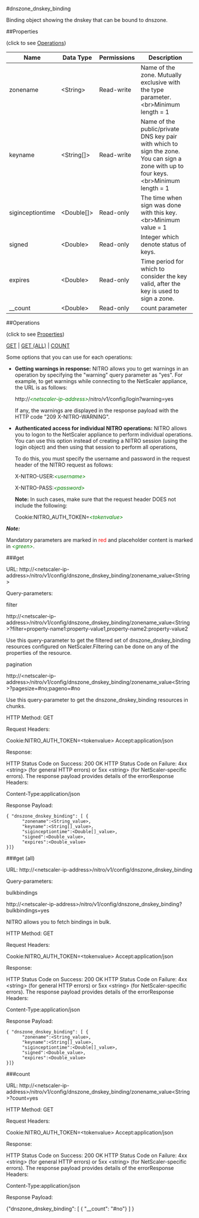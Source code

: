 #dnszone_dnskey_binding

Binding object showing the dnskey that can be bound to dnszone.


##Properties 
<span>(click to see [Operations](#operations))</span>


<table><thead><tr><th>Name</th><th> Data Type</th><th> Permissions</th><th>Description</th></tr></thead><tbody><tr><td>zonename</td><td>&lt;String></td><td>Read-write</td><td>Name of the zone. Mutually exclusive with the type parameter.&lt;br>Minimum length = 1</td><tr><tr><td>keyname</td><td>&lt;String[]></td><td>Read-write</td><td>Name of the public/private DNS key pair with which to sign the zone. You can sign a zone with up to four keys.&lt;br>Minimum length = 1</td><tr><tr><td>siginceptiontime</td><td>&lt;Double[]></td><td>Read-only</td><td>The time when sign was done with this key.&lt;br>Minimum value = 1</td><tr><tr><td>signed</td><td>&lt;Double></td><td>Read-only</td><td>Integer which denote status of keys.</td><tr><tr><td>expires</td><td>&lt;Double></td><td>Read-only</td><td>Time period for which to consider the key valid, after the key is used to sign a zone.</td><tr><tr><td>__count</td><td>&lt;Double></td><td>Read-only</td><td>count parameter</td><tr></tbody></table>
##Operations 
<span>(click to see [Properties](#properties))</span>


[GET](#get) | [GET (ALL)](#get-(all)) | [COUNT](#count)


Some options that you can use for each operations:
<ul><li><p><b>Getting warnings in response:</b> NITRO allows you to get warnings in an operation by specifying the "warning" query parameter as "yes". For example, to get warnings while connecting to the NetScaler appliance, the URL is as follows:</p><p>http://<span style="color:green;font-style:italic;">&lt;netscaler-ip-address&gt;</span>/nitro/v1/config/login?warning=yes</p><p>If any, the warnings are displayed in the response payload with the HTTP code "209 X-NITRO-WARNING".</p></li><li><p><b>Authenticated access for individual NITRO operations:</b> NITRO allows you to logon to the NetScaler appliance to perform individual operations. You can use this option instead of creating a NITRO session (using the login object) and then using that session to perform all operations,</p><p>To do this, you must specify the username and password in the request header of the NITRO request as follows:</p><p>X-NITRO-USER:<span style="color:green;font-style:italic;">&lt;username&gt;</span></p><p>X-NITRO-PASS:<span style="color:green;font-style:italic;">&lt;password&gt;</span></p><p><b>Note:</b> In such cases, make sure that the request header DOES not include the following:</p><p>Cookie:NITRO_AUTH_TOKEN=<span style="color:green;font-style:italic;">&lt;tokenvalue&gt;</span></p></li></ul>



***Note:*** 
Mandatory parameters are marked in <span style="color:#FF0000;">red</span> and placeholder content is marked in <span style="color:green;font-style:italic">&lt;green&gt;</span>.

###get



URL: http://&lt;netscaler-ip-address&gt;/nitro/v1/config/dnszone_dnskey_binding/zonename_value&lt;String&gt;
Query-parameters:
filter
http://&lt;netscaler-ip-address&gt;/nitro/v1/config/dnszone_dnskey_binding/zonename_value&lt;String&gt;?filter=property-name1:property-value1,property-name2:property-value2
Use this query-parameter to get the filtered set of dnszone_dnskey_binding resources configured on NetScaler.Filtering can be done on any of the properties of the resource.


pagination
http://&lt;netscaler-ip-address&gt;/nitro/v1/config/dnszone_dnskey_binding/zonename_value&lt;String&gt;?pagesize=#no;pageno=#no
Use this query-parameter to get the dnszone_dnskey_binding resources in chunks.



HTTP Method: GET
Request Headers:

Cookie:NITRO_AUTH_TOKEN=&lt;tokenvalue&gt;Accept:application/json

Response:
HTTP Status Code on Success: 200 OKHTTP Status Code on Failure: 4xx &lt;string&gt; (for general HTTP errors) or 5xx &lt;string&gt; (for NetScaler-specific errors). The response payload provides details of the errorResponse Headers:

Content-Type:application/json

Response Payload: ```{ "dnszone_dnskey_binding": [ {      "zonename":<String_value>,      "keyname":<String[]_value>,      "siginceptiontime":<Double[]_value>,      "signed":<Double_value>,      "expires":<Double_value>}]}```



###get (all)



URL: http://&lt;netscaler-ip-address&gt;/nitro/v1/config/dnszone_dnskey_binding
Query-parameters:
bulkbindings
http://&lt;netscaler-ip-address&gt;/nitro/v1/config/dnszone_dnskey_binding?bulkbindings=yes
NITRO allows you to fetch bindings in bulk.



HTTP Method: GET
Request Headers:

Cookie:NITRO_AUTH_TOKEN=&lt;tokenvalue&gt;Accept:application/json

Response:
HTTP Status Code on Success: 200 OKHTTP Status Code on Failure: 4xx &lt;string&gt; (for general HTTP errors) or 5xx &lt;string&gt; (for NetScaler-specific errors). The response payload provides details of the errorResponse Headers:

Content-Type:application/json

Response Payload: ```{ "dnszone_dnskey_binding": [ {      "zonename":<String_value>,      "keyname":<String[]_value>,      "siginceptiontime":<Double[]_value>,      "signed":<Double_value>,      "expires":<Double_value>}]}```



###count



URL: http://&lt;netscaler-ip-address&gt;/nitro/v1/config/dnszone_dnskey_binding/zonename_value&lt;String&gt;?count=yes
HTTP Method: GET
Request Headers:

Cookie:NITRO_AUTH_TOKEN=&lt;tokenvalue&gt;Accept:application/json

Response:
HTTP Status Code on Success: 200 OKHTTP Status Code on Failure: 4xx &lt;string&gt; (for general HTTP errors) or 5xx &lt;string&gt; (for NetScaler-specific errors). The response payload provides details of the errorResponse Headers:

Content-Type:application/json

Response Payload: 
{"dnszone_dnskey_binding": [ { "__count": "#no"} ] }


